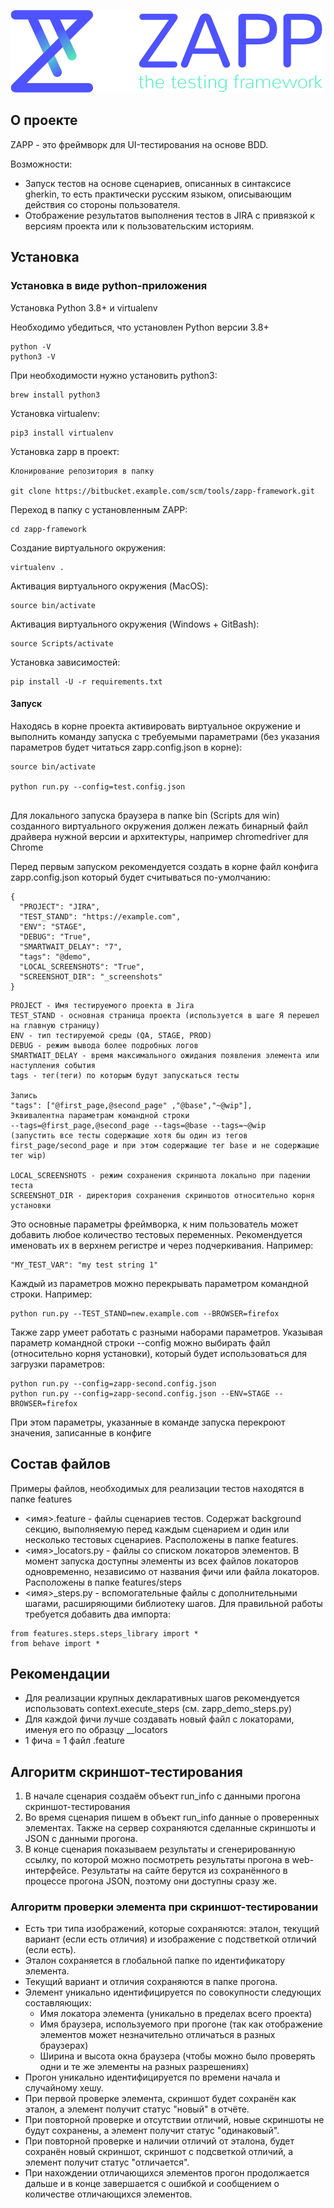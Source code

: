 ![ZAPP](zapp_logo.png)


## О проекте
ZAPP - это фреймворк для UI-тестирования на основе BDD.

Возможности:
* Запуск тестов на основе сценариев, описанных в синтаксисе gherkin, то есть практически русским языком, описывающим действия со стороны пользователя.
* Отображение результатов выполнения тестов в JIRA с привязкой к версиям проекта или к пользовательским историям.


## Установка

### Установка в виде python-приложения


Установка Python 3.8+ и virtualenv

Необходимо убедиться, что установлен Python версии 3.8+
```
python -V
python3 -V
```

При необходимости нужно установить python3:
```
brew install python3
```

Установка virtualenv:
```
pip3 install virtualenv
```

Установка zapp в проект:
```
Клонирование репозитория в папку

git clone https://bitbucket.example.com/scm/tools/zapp-framework.git
```

Переход в папку с установленным ZAPP:
```
cd zapp-framework
```

Создание виртуального окружения:
```
virtualenv .
```

Активация виртуального окружения (MacOS):
```
source bin/activate
```

Активация виртуального окружения (Windows + GitBash):
```
source Scripts/activate
```

Установка зависимостей:
```
pip install -U -r requirements.txt
```

#### Запуск
Находясь в корне проекта активировать виртуальное окружение и выполнить команду запуска с требуемыми параметрами (без указания параметров будет читаться zapp.config.json в корне):
```
source bin/activate

python run.py --config=test.config.json


```
Для локального запуска браузера в папке bin (Scripts для win) созданного виртуального окружения должен лежать бинарный файл драйвера нужной версии и архитектуры, например chromedriver для Chrome


Перед первым запуском рекомендуется создать в корне файл конфига zapp.config.json который будет считываться по-умолчанию:
```
{
  "PROJECT": "JIRA",
  "TEST_STAND": "https://example.com",
  "ENV": "STAGE",
  "DEBUG": "True",
  "SMARTWAIT_DELAY": "7",
  "tags": "@demo",
  "LOCAL_SCREENSHOTS": "True",
  "SCREENSHOT_DIR": "_screenshots"
}
```
```
PROJECT - Имя тестируемого проекта в Jira
TEST_STAND - основная страница проекта (используется в шаге Я перешел на главную страницу)
ENV - тип тестируемой среды (QA, STAGE, PROD)
DEBUG - режим вывода более подробных логов
SMARTWAIT_DELAY - время максимального ожидания появления элемента или наступления события
tags - тег(теги) по которым будут запускаться тесты

Запись
"tags": ["@first_page,@second_page" ,"@base","~@wip"],
Эквивалентна параметрам командной строки
--tags=@first_page,@second_page --tags=@base --tags=~@wip
(запустить все тесты содержащие хотя бы один из тегов first_page/second_page и при этом содержащие тег base и не содержащие тег wip)

LOCAL_SCREENSHOTS - режим сохранения скриншота локально при падении теста
SCREENSHOT_DIR - директория сохранения скриншотов относительно корня установки
```

Это основные параметры фреймворка, к ним пользователь может добавить любое количество тестовых переменных. 
Рекомендуется именовать их в верхнем регистре и через подчеркивания.
Например:
```
"MY_TEST_VAR": "my test string 1"
```

Каждый из параметров можно перекрывать параметром командной строки. Например:
```
python run.py --TEST_STAND=new.example.com --BROWSER=firefox
```

Также zapp умеет работать с разными наборами параметров. Указывая параметр командной строки
--config можно выбирать файл (относительно корня установки), который будет использоваться для загрузки параметров:
```
python run.py --config=zapp-second.config.json
python run.py --config=zapp-second.config.json --ENV=STAGE --BROWSER=firefox
```
При этом параметры, указанные в команде запуска перекроют значения, записанные в конфиге

## Состав файлов

Примеры файлов, необходимых для реализации тестов находятся в папке features
- <имя>.feature - файлы сценариев тестов. Содержат background секцию, выполняемую перед каждым сценарием и один или несколько тестовых сценариев. Расположены в папке features.
- <имя>_locators.py - файлы со списком локаторов элементов. В момент запуска доступны элементы из всех файлов локаторов одновременно, независимо от названия фичи или файла локаторов. Расположены в папке features/steps
- <имя>_steps.py - вспомогательные файлы с дополнительными шагами, расширяющими библиотеку шагов. Для правильной работы требуется добавить два импорта:
```
from features.steps.steps_library import *
from behave import *
```



## Рекомендации

- Для реализации крупных декларативных шагов рекомендуется использовать context.execute_steps (см. zapp_demo_steps.py)
- Для каждой фичи лучше создавать новый файл с локаторами, именуя его по образцу <project>_<featurename>_locators
- 1 фича = 1 файл .feature

## Алгоритм скриншот-тестирования

1. В начале сценария создаём объект run_info с данными прогона скриншот-тестирования
1. Во время сценария пишем в объект run_info данные о проверенных элементах. Также на сервер сохраняются сделанные скриншоты и JSON с данными прогона.
1. В конце сценария показываем результаты и сгенерированную ссылку, по которой можно посмотреть результаты прогона в web-интерфейсе. Результаты на сайте берутся из сохранённого в процессе прогона JSON, поэтому они доступны сразу же.

### Алгоритм проверки элемента при скриншот-тестировании

* Есть три типа изображений, которые сохраняются: эталон, текущий вариант (если есть отличия) и изображение с подстветкой отличий (если есть).
* Эталон сохраняется в глобальной папке по идентификатору элемента.
* Текущий вариант и отличия сохраняются в папке прогона.
* Элемент уникально идентифицируется по совокупности следующих составляющих:
  * Имя локатора элемента (уникально в пределах всего проекта)
  * Имя браузера, используемого при прогоне (так как отображение элементов может незначительно отличаться в разных браузерах)
  * Ширина и высота окна браузера (чтобы можно было проверять одни и те же элементы на разных разрешениях)
* Прогон уникально идентифицируется по времени начала и случайному хешу.
* При первой проверке элемента, скриншот будет сохранён как эталон, а элемент получит статус "новый" в отчёте.
* При повторной проверке и отсутствии отличий, новые скриншоты не будут сохранены, а элемент получит статус "одинаковый".
* При повторной проверке и наличии отличий от эталона, будет сохранён новый скриншот, скриншот с подсветкой отличий, а элемент получит статус "отличается".
* При нахождении отличающихся элементов прогон продолжается дальше и в конце завершается с ошибкой и сообщением о количестве отличающихся элементов.
